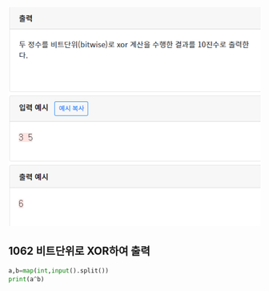 ![image-20200426151929353](./img/1062.png)

## 1062 비트단위로 XOR하여 출력

```python	
a,b=map(int,input().split())
print(a^b)
```

